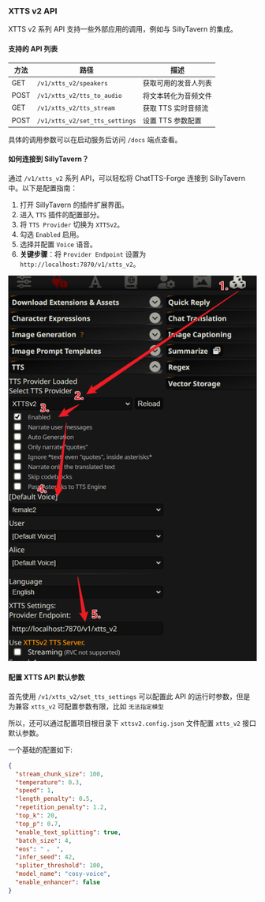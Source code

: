 
### XTTS v2 API

XTTS v2 系列 API 支持一些外部应用的调用，例如与 SillyTavern 的集成。

#### 支持的 API 列表

| 方法 | 路径                       | 描述                        |
| ---- | -------------------------- | --------------------------- |
| GET  | `/v1/xtts_v2/speakers`     | 获取可用的发音人列表        |
| POST | `/v1/xtts_v2/tts_to_audio` | 将文本转化为音频文件        |
| GET  | `/v1/xtts_v2/tts_stream`   | 获取 TTS 实时音频流         |
| POST | `/v1/xtts_v2/set_tts_settings` | 设置 TTS 参数配置       |

具体的调用参数可以在启动服务后访问 `/docs` 端点查看。

#### 如何连接到 SillyTavern？

通过 `/v1/xtts_v2` 系列 API，可以轻松将 ChatTTS-Forge 连接到 SillyTavern 中。以下是配置指南：

1. 打开 SillyTavern 的插件扩展界面。
2. 进入 `TTS` 插件的配置部分。
3. 将 `TTS Provider` 切换为 `XTTSv2`。
4. 勾选 `Enabled` 启用。
5. 选择并配置 `Voice` 语音。
6. **关键步骤**：将 `Provider Endpoint` 设置为 `http://localhost:7870/v1/xtts_v2`。

![sillytavern_tts](./sillytavern_tts.png)

#### 配置 XTTS API 默认参数

首先使用 `/v1/xtts_v2/set_tts_settings` 可以配置此 API 的运行时参数，但是为兼容 `xtts_v2` 可配置参数有限，比如 `无法指定模型`

所以，还可以通过配置项目根目录下 `xttsv2.config.json` 文件配置 `xtts_v2` 接口 默认参数。

一个基础的配置如下:
```json
{
  "stream_chunk_size": 100,
  "temperature": 0.3,
  "speed": 1,
  "length_penalty": 0.5,
  "repetition_penalty": 1.2,
  "top_k": 20,
  "top_p": 0.7,
  "enable_text_splitting": true,
  "batch_size": 4,
  "eos": " 。 ",
  "infer_seed": 42,
  "spliter_threshold": 100,
  "model_name": "cosy-voice",
  "enable_enhancer": false
}
```
